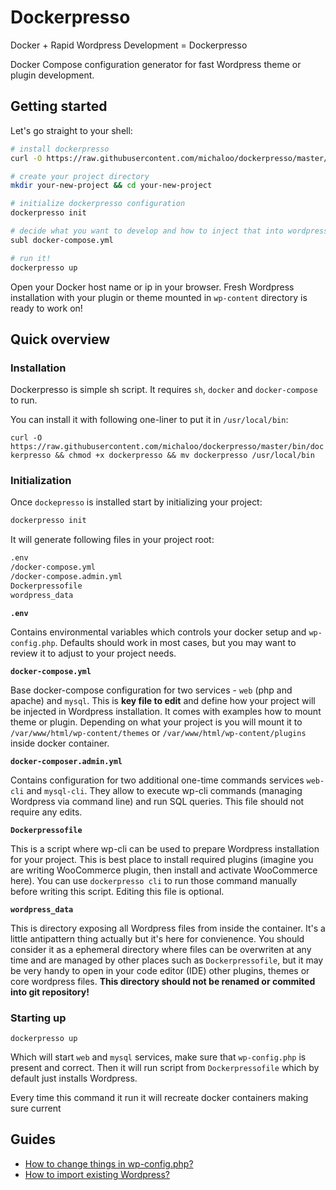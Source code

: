 # Dockerpresso

Docker + Rapid Wordpress Development = Dockerpresso


Docker Compose configuration generator for fast Wordpress theme or plugin development.

## Getting started

Let's go straight to your shell:

```sh
# install dockerpresso
curl -O https://raw.githubusercontent.com/michaloo/dockerpresso/master/bin/dockerpresso && chmod +x dockerpresso && mv dockerpresso /usr/local/bin

# create your project directory
mkdir your-new-project && cd your-new-project

# initialize dockerpresso configuration
dockerpresso init

# decide what you want to develop and how to inject that into wordpress installation
subl docker-compose.yml

# run it!
dockerpresso up
```

Open your Docker host name or ip in your browser. Fresh Wordpress installation
with your plugin or theme mounted in `wp-content` directory is ready to work on!

## Quick overview

### Installation

Dockerpresso is simple sh script. It requires `sh`, `docker` and `docker-compose` to run.

You can install it with following one-liner to put it in `/usr/local/bin`:

`curl -O https://raw.githubusercontent.com/michaloo/dockerpresso/master/bin/dockerpresso && chmod +x dockerpresso && mv dockerpresso /usr/local/bin`

### Initialization

Once `dockepresso` is installed start by initializing your project:

```sh
dockerpresso init
```

It will generate following files in your project root:

```sh
.env
/docker-compose.yml
/docker-compose.admin.yml
Dockerpressofile
wordpress_data
```

**`.env`**

Contains environmental variables which controls your docker setup and `wp-config.php`.
Defaults should work in most cases, but you may want to review it to adjust to your project needs.

**`docker-compose.yml`**

Base docker-compose configuration for two services - `web` (php and apache) and `mysql`.
This is **key file to edit** and define how your project will be injected in Wordpress installation.
It comes with examples how to mount theme or plugin. Depending on what your project is you will mount it
to `/var/www/html/wp-content/themes` or `/var/www/html/wp-content/plugins` inside docker container.

**`docker-composer.admin.yml`**

Contains configuration for two additional one-time commands services `web-cli` and `mysql-cli`.
They allow to execute wp-cli commands (managing Wordpress via command line) and run SQL queries.
This file should not require any edits.

**`Dockerpressofile`**

This is a script where wp-cli can be used to prepare Wordpress installation for your project.
This is best place to install required plugins (imagine you are writing WooCommerce plugin, then install and activate WooCommerce here).
You can use `dockerpresso cli` to run those command manually before writing this script.
Editing this file is optional.

**`wordpress_data`**

This is directory exposing all Wordpress files from inside the container.
It's a little antipattern thing actually but it's here for convienence.
You should consider it as a ephemeral directory where files can be overwriten at any time and are managed by other places such as `Dockerpressofile`, but it may be very handy to open in your code editor (IDE) other plugins, themes or core wordpress files.
**This directory should not be renamed or commited into git repository!**


### Starting up

`dockerpresso up`

Which will start `web` and `mysql` services, make sure that `wp-config.php` is present and correct.
Then it will run script from `Dockerpressofile` which by default just installs Wordpress.

Every time this command it run it will recreate docker containers making sure current


## Guides

- [How to change things in wp-config.php?](./documentation/HOW_TO_CHANGE_WP_CONFIG.md)
- [How to import existing Wordpress?](./documentation/HOW_TO_IMPORT_EXISTING_WORDPRESS.md)
